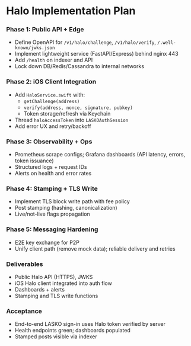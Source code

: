 # Halo Implementation Plan

### Phase 1: Public API + Edge
- Define OpenAPI for `/v1/halo/challenge`, `/v1/halo/verify`, `/.well-known/jwks.json`
- Implement lightweight service (FastAPI/Express) behind nginx 443
- Add `/health` on indexer and API
- Lock down DB/Redis/Cassandra to internal networks

### Phase 2: iOS Client Integration
- Add `HaloService.swift` with:
  - `getChallenge(address)`
  - `verify(address, nonce, signature, pubkey)`
  - Token storage/refresh via Keychain
- Thread `haloAccessToken` into `LASKOAuthSession`
- Add error UX and retry/backoff

### Phase 3: Observability + Ops
- Prometheus scrape configs; Grafana dashboards (API latency, errors, token issuance)
- Structured logs + request IDs
- Alerts on health and error rates

### Phase 4: Stamping + TLS Write
- Implement TLS block write path with fee policy
- Post stamping (hashing, canonicalization)
- Live/not-live flags propagation

### Phase 5: Messaging Hardening
- E2E key exchange for P2P
- Unify client path (remove mock data); reliable delivery and retries

### Deliverables
- Public Halo API (HTTPS), JWKS
- iOS Halo client integrated into auth flow
- Dashboards + alerts
- Stamping and TLS write functions

### Acceptance
- End-to-end LASKO sign-in uses Halo token verified by server
- Health endpoints green; dashboards populated
- Stamped posts visible via indexer
